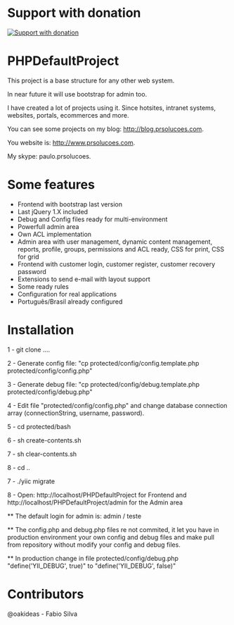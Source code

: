 Support with donation
=====================
[![Support with donation](http://donation.pcoutinho.com/images/donate-button.png)](http://donation.pcoutinho.com/)

PHPDefaultProject
=================

This project is a base structure for any other web system.

In near future it will use bootstrap for admin too.

I have created a lot of projects using it. Since hotsites, intranet systems, websites, portals, ecommerces and more.

You can see some projects on my blog: http://blog.prsolucoes.com.

You website is: http://www.prsolucoes.com.

My skype: paulo.prsolucoes.

Some features
=================

- Frontend with bootstrap last version
- Last jQuery 1.X included
- Debug and Config files ready for multi-environment
- Powerfull admin area
- Own ACL implementation
- Admin area with user management, dynamic content management, reports, profile, groups, permissions and ACL ready, CSS for print, CSS for grid
- Frontend with customer login, customer register, customer recovery password
- Extensions to send e-mail with layout support
- Some ready rules
- Configuration for real applications
- Português/Brasil already configured 


Installation
=================

1 - git clone ....

2 - Generate config file: "cp protected/config/config.template.php protected/config/config.php"

3 - Generate debug file: "cp protected/config/debug.template.php protected/config/debug.php"

4 - Edit file "protected/config/config.php" and change database connection array (connectionString, username, password).

5 - cd protected/bash

6 - sh create-contents.sh

7 - sh clear-contents.sh

8 - cd ..

7 - ./yiic migrate

8 - Open: http://localhost/PHPDefaultProject for Frontend and http://localhost/PHPDefaultProject/admin for the Admin area

** The default login for admin is: admin / teste

** The config.php and debug.php files re not commited, it let you have in production environment your own config and debug files and make pull from repository without modify your config and debug files.

** In production change in file protected/config/debug.php "define('YII_DEBUG', true)" to "define('YII_DEBUG', false)"

Contributors
=================
@oakideas - Fabio Silva

